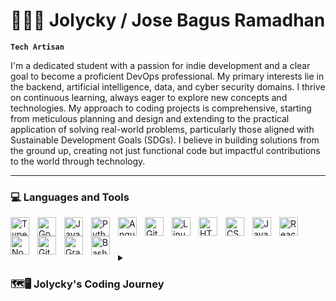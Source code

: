 # 👨🏻‍💻 Jolycky / Jose Bagus Ramadhan

**`Tech Artisan`**

I'm a dedicated student with a passion for indie development and a clear goal to become a proficient DevOps professional. My primary interests lie in the backend, artificial intelligence, data, and cyber security domains. I thrive on continuous learning, always eager to explore new concepts and technologies. My approach to coding projects is comprehensive, starting from meticulous planning and design and extending to the practical application of solving real-world problems, particularly those aligned with Sustainable Development Goals (SDGs). I believe in building solutions from the ground up, creating not just functional code but impactful contributions to the world through technology.

---

### 💻 Languages and Tools

<img align="left" alt="TypeScript" width="30px" style="padding-right:10px;" src="https://cdn.jsdelivr.net/gh/devicons/devicon/icons/typescript/typescript-plain.svg" />
<img align="left" alt="Go" width="30px" style="padding-right:10px;" src="https://cdn.jsdelivr.net/gh/devicons/devicon/icons/go/go-original-wordmark.svg" />
<img align="left" alt="Java" width="30px" style="padding-right:10px;" src="https://cdn.jsdelivr.net/gh/devicons/devicon/icons/java/java-original.svg"/>
<img align="left" alt="Python" width="30px" style="padding-right:10px;" src="https://cdn.jsdelivr.net/gh/devicons/devicon/icons/python/python-original-wordmark.svg" />
<img align="left" alt="Angular" width="30px" style="padding-right:10px;" src="https://cdn.jsdelivr.net/gh/devicons/devicon/icons/angularjs/angularjs-plain.svg" />
<img align="left" alt="Git" width="30px" style="padding-right:10px;" src="https://cdn.jsdelivr.net/gh/devicons/devicon/icons/git/git-original.svg" />
<img align="left" alt="Linux" width="30px" style="padding-right:10px;" src="https://cdn.jsdelivr.net/gh/devicons/devicon/icons/linux/linux-original.svg" />
<img align="left" alt="HTML" width="30px" style="padding-right:10px;" src="https://cdn.jsdelivr.net/gh/devicons/devicon/icons/html5/html5-plain.svg" />
<img align="left" alt="CSS" width="30px" style="padding-right:10px;" src="https://cdn.jsdelivr.net/gh/devicons/devicon/icons/css3/css3-plain.svg" />
<img align="left" alt="JavaScript" width="30px" style="padding-right:10px;" src="https://cdn.jsdelivr.net/gh/devicons/devicon/icons/javascript/javascript-plain.svg" />
<img align="left" alt="React" width="30px" style="padding-right:10px;" src="https://cdn.jsdelivr.net/gh/devicons/devicon/icons/react/react-original.svg" />
<img align="left" alt="NodeJS" width="30px" style="padding-right:10px;" src="https://cdn.jsdelivr.net/gh/devicons/devicon/icons/nodejs/nodejs-original.svg" />
<img align="left" alt="GitHub" width="30px" style="padding-right:10px;" src="https://cdn.jsdelivr.net/gh/devicons/devicon/icons/github/github-original.svg" />
<img align="left" alt="Gradle" width="30px" style="padding-right:10px;" src="https://cdn.jsdelivr.net/gh/devicons/devicon/icons/gradle/gradle-plain.svg" />
<img align="left" alt="Bash" width="30px" style="padding-right:10px;" src="https://cdn.jsdelivr.net/gh/devicons/devicon/icons/bash/bash-original.svg" />
<br />

#

<details>
 <summary><h3>🗺️🖥️ Jolycky's Coding Journey</h3></summary>
  Once upon a time in elementary school, I stumbled upon the vast realm of technology while exploring the wonders of the internet on my dad's computer. My initial fascination led me to dip my toes into blogging, igniting a spark that would later evolve into a fiery passion for all things tech. The pivotal moment in my coding journey happened when my phone decided to take an unexpected plunge into the world of malfunctions. Instead of surrendering it to the mercy of a service center, I opted to embark on a mission to fix it myself. It was a bold move, driven by the belief that the challenge was worth the reward. Little did I know, this hands-on experience would mark the beginning of my journey as a digital problem solver.
<br />
Fast forward to senior high school, where I took my passion to the next level by joining a computer student organization. This decision catapulted me into a leadership role, providing me with the opportunity to guide and inspire others on their tech journeys. The experience not only honed my technical skills but also nurtured my ability to lead and collaborate in the dynamic world of technology.

As I transitioned to college and delved into the world of information systems in the computer science faculty, my hunger for knowledge only intensified. Fueling this fire, I took on the role of co-leading a community known as the Google Developer Student Club at UPNVJT. This community became a playground for ideas, a breeding ground for innovation, and a haven for collaboration. Through each chapter of my coding odyssey, from elementary school exploration to high school leadership and college community building, I've learned that the true essence of technology lies not just in the code but in the impact it can make. My journey is a testament to the belief that every challenge is an opportunity, and every line of code has the potential to shape the digital future. And so, the adventure continues, with each keystroke paving the way for a new and exciting chapter in my coding saga.
<!---
Jolycky/Jolycky is a ✨ special ✨ repository because its `README.md` (this file) appears on your GitHub profile.
You can click the Preview link to take a look at your changes.
--->
